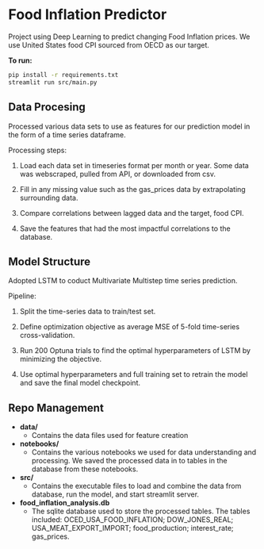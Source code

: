 # Food Inflation Predictor
Project using Deep Learning to predict changing Food Inflation prices. We use United States food CPI sourced from OECD as our target.

**To run:**
```bash
pip install -r requirements.txt
streamlit run src/main.py
```

## Data Procesing
Processed various data sets to use as features for our prediction model in the form of a time series dataframe.

Processing steps:

1. Load each data set in timeseries format per month or year. Some data was webscraped, pulled from API, or downloaded from csv.

2. Fill in any missing value such as the gas_prices data by extrapolating surrounding data.

3. Compare correlations between lagged data and the target, food CPI.

4. Save the features that had the most impactful correlations to the database.


## Model Structure

Adopted LSTM to coduct Multivariate Multistep time series prediction.

Pipeline:

1. Split the time-series data to train/test set.

2. Define optimization objective as average MSE of 5-fold time-series cross-validation.

3. Run 200 Optuna trials to find the optimal hyperparameters of LSTM by minimizing the objective.

4. Use optimal hyperparameters and full training set to retrain the model and save the final model checkpoint.


## Repo Management
- **data/**
    - Contains the data files used for feature creation
- **notebooks/**
    - Contains the various notebooks we used for data understanding and processing. We saved the processed data in to tables in the database from these notebooks.
- **src/**
    - Contains the executable files to load and combine the data from database, run the model, and start streamlit server.
- **food_inflation_analysis.db**
    - The sqlite database used to store the processed tables. The tables included: OCED_USA_FOOD_INFLATION; DOW_JONES_REAL; USA_MEAT_EXPORT_IMPORT; food_production; interest_rate; gas_prices.